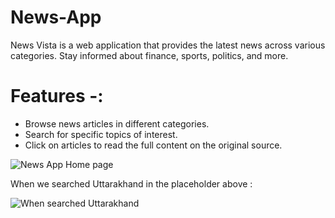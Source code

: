 # News-App

News Vista is a web application that provides the latest news across various categories. Stay informed about finance, sports, politics, and more.

# Features -: 
* Browse news articles in different categories.
* Search for specific topics of interest.
* Click on articles to read the full content on the original source.

![News App Home page](https://github.com/kanishk1508/News-App/assets/140045251/2f7d64e1-310f-4b9b-852b-4952b305c775)


When we searched Uttarakhand in the placeholder above :

![When searched Uttarakhand](https://github.com/kanishk1508/News-App/assets/140045251/dbb8f5e5-a72f-4b78-842d-710aaafe6397)
